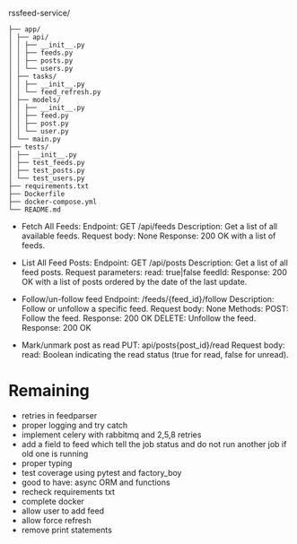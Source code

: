 rssfeed-service/

````
├── app/
│ ├── api/
│ │ ├── __init__.py
│ │ ├── feeds.py
│ │ ├── posts.py
│ │ └── users.py
│ ├── tasks/
│ │ ├── __init__.py
│ │ └── feed_refresh.py
│ ├── models/
│ │ ├── __init__.py
│ │ ├── feed.py
│ │ ├── post.py
│ │ └── user.py
│ └── main.py
├── tests/
│ ├── __init__.py
│ ├── test_feeds.py
│ ├── test_posts.py
│ └── test_users.py
├── requirements.txt
├── Dockerfile
├── docker-compose.yml
└── README.md
````


- Fetch All Feeds:
Endpoint: GET /api/feeds
Description: Get a list of all available feeds.
Request body: None
Response: 200 OK with a list of feeds.

- List All Feed Posts:
Endpoint: GET /api/posts
Description: Get a list of all feed posts.
Request parameters:
read: true|false
feedId:
Response: 200 OK with a list of posts ordered by the date of the last update.

- Follow/un-follow feed
Endpoint: /feeds/{feed_id}/follow
Description: Follow or unfollow a specific feed.
Request body: None
Methods:
POST: Follow the feed. Response: 200 OK
DELETE: Unfollow the feed. Response: 200 OK

- Mark/unmark post as read
PUT: api/posts{post_id}/read 
Request body:
read: Boolean indicating the read status (true for read, false for unread).


# Remaining
- retries in feedparser
- proper logging and try catch
- implement celery with rabbitmq and 2,5,8 retries
- add a field to feed which tell the job status and do not run another job if old one is running
- proper typing
- test coverage using pytest and factory_boy
- good to have: async ORM and functions
- recheck requirements txt
- complete docker
- allow user to add feed
- allow force refresh
- remove print statements